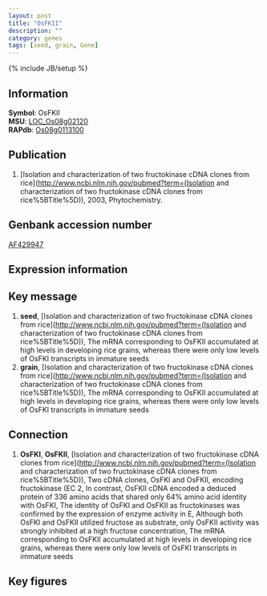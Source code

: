 ```yaml
---
layout: post
title: "OsFKII"
description: ""
category: genes
tags: [seed, grain, Gene]
---
```

{% include JB/setup %}

## Information
__Symbol__: OsFKII  
__MSU__: [LOC_Os08g02120](http://rice.plantbiology.msu.edu/cgi-bin/ORF_infopage.cgi?orf=LOC_Os08g02120)  
__RAPdb__: [Os08g0113100](http://rapdb.dna.affrc.go.jp/viewer/gbrowse_details/irgsp1?name=Os08g0113100)  

## Publication
1. [Isolation and characterization of two fructokinase cDNA clones from rice](http://www.ncbi.nlm.nih.gov/pubmed?term=(Isolation and characterization of two fructokinase cDNA clones from rice%5BTitle%5D)), 2003, Phytochemistry.

## Genbank accession number
[AF429947](http://www.ncbi.nlm.nih.gov/nuccore/AF429947)

## Expression information

## Key message
1. __seed__, [Isolation and characterization of two fructokinase cDNA clones from rice](http://www.ncbi.nlm.nih.gov/pubmed?term=(Isolation and characterization of two fructokinase cDNA clones from rice%5BTitle%5D)),  The mRNA corresponding to OsFKII accumulated at high levels in developing rice grains, whereas there were only low levels of OsFKI transcripts in immature seeds
2. __grain__, [Isolation and characterization of two fructokinase cDNA clones from rice](http://www.ncbi.nlm.nih.gov/pubmed?term=(Isolation and characterization of two fructokinase cDNA clones from rice%5BTitle%5D)),  The mRNA corresponding to OsFKII accumulated at high levels in developing rice grains, whereas there were only low levels of OsFKI transcripts in immature seeds

## Connection
1. __OsFKI__, __OsFKII__, [Isolation and characterization of two fructokinase cDNA clones from rice](http://www.ncbi.nlm.nih.gov/pubmed?term=(Isolation and characterization of two fructokinase cDNA clones from rice%5BTitle%5D)), Two cDNA clones, OsFKI and OsFKII, encoding fructokinase (EC 2, In contrast, OsFKII cDNA encoded a deduced protein of 336 amino acids that shared only 64% amino acid identity with OsFKI, The identity of OsFKI and OsFKII as fructokinases was confirmed by the expression of enzyme activity in E, Although both OsFKI and OsFKII utilized fructose as substrate, only OsFKII activity was strongly inhibited at a high fructose concentration, The mRNA corresponding to OsFKII accumulated at high levels in developing rice grains, whereas there were only low levels of OsFKI transcripts in immature seeds

## Key figures


